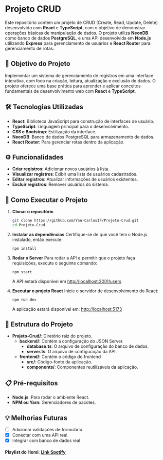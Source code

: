 # Projeto CRUD

Este repositório contém um projeto de CRUD (Create, Read, Update, Delete) desenvolvido com **React** e **TypeScript**, com o objetivo de demonstrar operações básicas de manipulação de dados. O projeto utiliza **NeonDB** como banco de dados **PostgreSQL**, e uma API desenvolvida em **Node.js** utilizando **Express** para gerenciamento de usuários e **React Router** para gerenciamento de rotas.

## 🎯 Objetivo do Projeto

Implementar um sistema de gerenciamento de registros em uma interface interativa, com foco na criação, leitura, atualização e exclusão de dados. O projeto oferece uma base prática para aprender e aplicar conceitos fundamentais de desenvolvimento web com **React** e **TypeScript**.

## 🛠️ Tecnologias Utilizadas

- **React**: Biblioteca JavaScript para construção de interfaces de usuário.
- **TypeScript**: Linguagem principal para o desenvolvimento.
- **CSS e Bootstrap**: Estilização da interface.
- **NeonDB**: Banco de dados PostgreSQL para armazenamento de dados.
- **React Router**: Para gerenciar rotas dentro da aplicação.

## ⚙️ Funcionalidades

- **Criar registros**: Adicionar novos usuários à lista.
- **Visualizar registros**: Exibir uma lista de usuários cadastrados.
- **Editar registros**: Atualizar informações de usuários existentes.
- **Excluir registros**: Remover usuários do sistema.

## 🚀 Como Executar o Projeto

1. **Clonar o repositório**

   ```bash
   git clone https://github.com/Yan-CarlosIF/Projeto-Crud.git
   cd Projeto-Crud
   ```

2. **Instalar as dependências**
   Certifique-se de que você tem o Node.js instalado, então execute:

   ```bash
   npm install
   ```

3. **Rodar o Server**
   Para rodar a API e permitir que o projeto faça requisições, execute o seguinte comando:

   ```bash
   npm start
   ```

   A API estará disponível em [http://localhost:3001/users](http://localhost:3001/users).

4. **Executar o projeto React**
   Inicie o servidor de desenvolvimento do React:
   ```bash
   npm run dev
   ```
   A aplicação estará disponível em: [http://localhost:5173](http://localhost:5173)

## 🧩 Estrutura do Projeto

- **Projeto-Crud/**: Diretório raiz do projeto.
  - **backend/**: Contém a configuração do JSON Server.
    - **database.ts**: O arquivo de configuração do banco de dados.
    - **server.ts**: O arquivo de configuração da API.
  - **frontend/**: Contém o código do frontend
    - **src/**: Código-fonte da aplicação.
    - **components/**: Componentes reutilizáveis da aplicação.

## 📋 Pré-requisitos

- **Node.js**: Para rodar o ambiente React.
- **NPM ou Yarn**: Gerenciadores de pacotes.

## 💡 Melhorias Futuras

- [ ] Adicionar validações de formulário.
- [x] Conectar com uma API real.
- [x] Integrar com banco de dados real

#### Playlist do Homi: [Link Spotify](https://open.spotify.com/playlist/6Se8NTLEIo0LnEg5wKYan3?si=a70ba4de073948d8)
